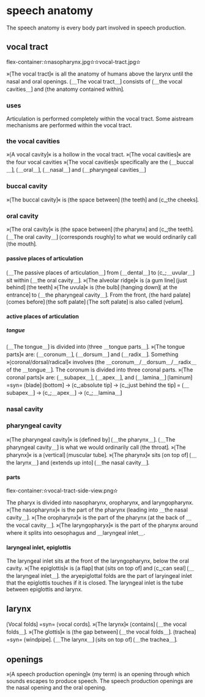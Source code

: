 # speech anatomy

The speech anatomy is every body part involved in speech production.

## vocal tract

flex-container:✫nasopharynx.jpg✫✫vocal-tract.jpg✫

»⟮The vocal tract⟯« is all the anatomy of humans above the larynx until the nasal and oral openings.
⟮＿The vocal tract＿⟯ consists of ⟮＿the vocal cavities＿⟯ and ⟮the anatomy contained within⟯.

### uses

Articulation is performed completely within the vocal tract.
Some aistream mechanisms are performed within the vocal tract.

### the vocal cavities

»⟮A vocal cavity⟯« is a hollow in the vocal tract.
»⟮The vocal cavities⟯« are the four vocal cavities
»⟮The vocal cavities⟯« specifically are the ⟮＿buccal＿⟯, ⟮＿oral＿⟯, ⟮＿nasal＿⟯ and ⟮＿pharyngeal cavities＿⟯ 

### buccal cavity

»⟮The buccal cavity⟯« is ⟮the space between⟯ ⟮the teeth⟯ and ⟮c_;the cheeks⟯.

### oral cavity

»⟮The oral cavity⟯« is ⟮the space between⟯ ⟮the pharynx⟯ and ⟮c_;the teeth⟯.
⟮＿The oral cavity＿⟯ ⟮corresponds roughly⟯ to what we would ordinarily call ⟮the mouth⟯.

#### passive places of articulation

⟮＿The passive places of articulation＿⟯ from ⟮＿dental＿⟯ to ⟮c_;＿uvular＿⟯ sit within ⟮＿the oral cavity＿⟯.
»⟮The alveolar ridge⟯« is ⟮a gum line⟯ ⟮just behind⟯ ⟮the teeth⟯
»⟮The uvula⟯« is ⟮the bulb⟯ ⟮hanging down⟯⟮ at the entrance⟯ to ⟮＿the pharyngeal cavity＿⟯.
From the front, ⟮the hard palate⟯ ⟮comes before⟯ ⟮the soft palate⟯
⟮The soft palate⟯ is also called ⟮velum⟯.

#### active places of articulation

##### tongue

⟮＿The tongue＿⟯ is divided into ⟮three ＿tongue parts＿⟯.
»⟮The tongue parts⟯« are: ⟮＿coronum＿⟯, ⟮＿dorsum＿⟯ and ⟮＿radix＿⟯.
Something »⟮coronal/dorsal/radical⟯« involves ⟮the ＿coronum＿/＿dorsum＿/＿radix＿ of the ＿tongue＿⟯.
The coronum is divided into three coronal parts.
»⟮The coronal parts⟯« are: ⟮＿subapex＿⟯, ⟮＿apex＿⟯, and ⟮＿lamina＿⟯
⟮laminum⟯ =syn= ⟮blade⟯
⟮bottom⟯ → ⟮c_;absolute tip⟯ → ⟮c_;just behind the tip⟯ = ⟮＿subapex＿⟯ → ⟮c_;＿apex＿⟯ → ⟮c_;＿lamina＿⟯

### nasal cavity

### pharyngeal cavity

»⟮The pharyngeal cavity⟯« is ⟮defined by⟯ ⟮＿the pharynx＿⟯.
⟮＿The pharyngeal cavity＿⟯ is what we would ordinarily call ⟮the throat⟯.
»⟮The pharynx⟯« is a ⟮vertical⟯ ⟮muscular tube⟯.
»⟮The pharynx⟯« sits ⟮on top of⟯ ⟮＿the larynx＿⟯ and ⟮extends up into⟯ ⟮＿the nasal cavity＿⟯.

#### parts

flex-container:✫vocal-tract-side-view.png✫

The pharyx is divided into nasopharynx, oropharynx, and laryngopharynx.
»⟮The nasopharynx⟯« is the part of the pharynx ⟮leading into ＿the nasal cavity＿⟯.
»⟮The oropharynx⟯« is the part of the pharynx ⟮at the back of ＿the vocal cavity＿⟯.
»⟮The laryngopharyx⟯« is the part of the pharynx around where it splits into oesophagus and ＿laryngeal inlet＿.

#### laryngeal inlet, epiglottis

The laryngeal inlet sits at the front of the laryngopharynx, below the oral cavity.
»⟮The epiglottis⟯« is ⟮a flap⟯ that ⟮sits on top of⟯ and ⟮c_;can seal⟯ ⟮＿the laryngeal inlet＿⟯.
the aryepiglottal folds are the part of laryingeal inlet that the epiglottis touches if it is closed.
The laryngeal inlet is the tube between epiglottis and larynx.

## larynx

⟮Vocal folds⟯ =syn= ⟮vocal cords⟯.
»⟮The larynx⟯« ⟮contains⟯ ⟮＿the vocal folds＿⟯.
»⟮The glottis⟯« is ⟮the gap between⟯ ⟮＿the vocal folds＿⟯.
⟮trachea⟯ =syn= ⟮windpipe⟯.
⟮＿The larynx＿⟯ ⟮sits on top of⟯ ⟮＿the trachea＿⟯.

## openings

»⟮A speech production opening⟯« (my term) is an opening through which sounds escapes to produce speech.
The speech production openings are the nasal opening and the oral opening.